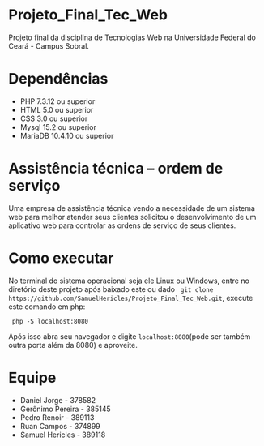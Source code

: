 # Projeto_Final_Tec_Web
Projeto final da disciplina de Tecnologias Web na Universidade Federal do Ceará - Campus Sobral.

# Dependências

* PHP 7.3.12 ou superior
* HTML 5.0 ou superior
* CSS 3.0 ou superior
* Mysql 15.2 ou superior
* MariaDB 10.4.10 ou superior

# Assistência técnica – ordem de serviço
Uma empresa de assistência técnica vendo a necessidade de um sistema web
para melhor atender seus clientes solicitou o desenvolvimento de um aplicativo web para
controlar as ordens de serviço de seus clientes. 

# Como executar

No terminal do sistema operacional seja ele Linux ou Windows, entre no diretório deste projeto após baixado este ou dado
 ``` git clone https://github.com/SamuelHericles/Projeto_Final_Tec_Web.git```, execute este comando em php:


 ``` php -S localhost:8080```

Após isso abra seu navegador e digite ```localhost:8080```(pode ser também outra porta além da 8080) e aproveite.

# Equipe 

* Daniel Jorge - 378582
* Gerônimo Pereira - 385145
* Pedro Renoir - 389113
* Ruan Campos - 374899
* Samuel Hericles - 389118
